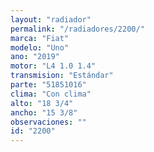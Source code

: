 ```yaml
---
layout: "radiador"
permalink: "/radiadores/2200/"
marca: "Fiat"
modelo: "Uno"
ano: "2019"
motor: "L4 1.0 1.4"
transmision: "Estándar"
parte: "51851016"
clima: "Con clima"
alto: "18 3/4"
ancho: "15 3/8"
observaciones: ""
id: "2200"
---
```


